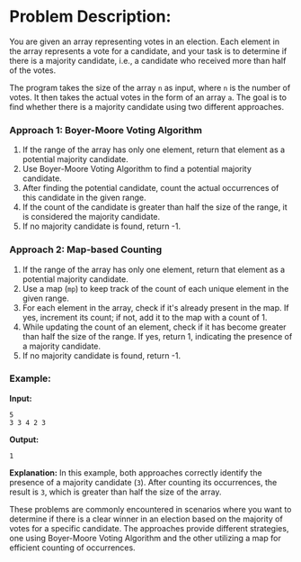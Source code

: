 # Problem Description:

You are given an array representing votes in an election. Each element in the array represents a vote for a candidate, and your task is to determine if there is a majority candidate, i.e., a candidate who received more than half of the votes.

The program takes the size of the array `n` as input, where `n` is the number of votes. It then takes the actual votes in the form of an array `a`. The goal is to find whether there is a majority candidate using two different approaches.

### Approach 1: Boyer-Moore Voting Algorithm

1. If the range of the array has only one element, return that element as a potential majority candidate.
2. Use Boyer-Moore Voting Algorithm to find a potential majority candidate.
3. After finding the potential candidate, count the actual occurrences of this candidate in the given range.
4. If the count of the candidate is greater than half the size of the range, it is considered the majority candidate.
5. If no majority candidate is found, return -1.

### Approach 2: Map-based Counting

1. If the range of the array has only one element, return that element as a potential majority candidate.
2. Use a map (`mp`) to keep track of the count of each unique element in the given range.
3. For each element in the array, check if it's already present in the map. If yes, increment its count; if not, add it to the map with a count of 1.
4. While updating the count of an element, check if it has become greater than half the size of the range. If yes, return 1, indicating the presence of a majority candidate.
5. If no majority candidate is found, return -1.

### Example:

**Input:**
```
5
3 3 4 2 3
```

**Output:**
```
1
```

**Explanation:**
In this example, both approaches correctly identify the presence of a majority candidate (`3`). After counting its occurrences, the result is `3`, which is greater than half the size of the array.

These problems are commonly encountered in scenarios where you want to determine if there is a clear winner in an election based on the majority of votes for a specific candidate. The approaches provide different strategies, one using Boyer-Moore Voting Algorithm and the other utilizing a map for efficient counting of occurrences.